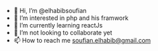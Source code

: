 - 👋 Hi, I’m @elhabibsoufian
- 👀 I’m interested in php and his framwork
- 🌱 I’m currently learning reactJs
- 💞️ I’m not looking to collaborate yet
- 📫 How to reach me soufian.elhabib@gmail.com

<!---
elhabibsoufian/elhabibsoufian is a ✨ special ✨ repository because its `README.md` (this file) appears on your GitHub profile.
You can click the Preview link to take a look at your changes.
--->
